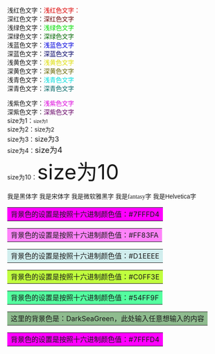 浅红色文字：<font color="#dd0000">浅红色文字：</font><br /> 深红色文字：<font color="#660000">深红色文字</font><br /> 浅绿色文字：<font color="#00dd00">浅绿色文字</font><br /> 深绿色文字：<font color="#006600">深绿色文字</font><br /> 浅蓝色文字：<font color="#0000dd">浅蓝色文字</font><br /> 深蓝色文字：<font color="#000066">深蓝色文字</font><br /> 浅黄色文字：<font color="#dddd00">浅黄色文字</font><br /> 深黄色文字：<font color="#666600">深黄色文字</font><br /> 浅青色文字：<font color="#00dddd">浅青色文字</font><br /> 深青色文字：<font color="#006666">深青色文字</font>

 浅紫色文字：<font color="#dd00dd">浅紫色文字</font><br /> 深紫色文字：<font color="#660066">深紫色文字</font><br /> size为1：<font size="1">size为1</font><br /> size为2：<font size="2">size为2</font><br /> size为3：<font size="3">size为3</font><br />
size为4：<font size="4">size为4</font><br />
size为10：<font size="10">size为10</font><br /> 

<font face="黑体">我是黑体字</font>
<font face="宋体">我是宋体字</font>
<font face="微软雅黑">我是微软雅黑字</font>
<font face="fantasy">我是fantasy字</font>
<font face="Helvetica">我是Helvetica字</font>

<table>
    <tr>
        <td bgcolor=#FF00FF>背景色的设置是按照十六进制颜色值：#7FFFD4</td>		</tr>
</table>
<table>
    <tr>
        <td bgcolor=#FF83FA>背景色的设置是按照十六进制颜色值：#FF83FA
        </td>
    </tr>
</table>
<table>
    <tr>
        <td bgcolor=#D1EEEE>背景色的设置是按照十六进制颜色值：#D1EEEE
        </td>
    </tr>
</table>
<table>
    <tr>
        <td bgcolor=#C0FF3E>背景色的设置是按照十六进制颜色值：#C0FF3E
        </td>
    </tr>
</table>
<table>
    <tr>
        <td bgcolor=#54FF9F>背景色的设置是按照十六进制颜色值：#54FF9F
        </td>
    </tr>
</table>
<table>
    <tr>
        <td bgcolor=DarkSeaGreen>这里的背景色是：DarkSeaGreen，此处输入任意想输入的内容
        </td>
    </tr>
</table>





<table>
    <tr>
        <td bgcolor=#FF00FF>背景色的设置是按照十六进制颜色值：#7FFFD4</td>		</tr>
</table>
<table>
